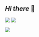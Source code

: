## *Hi there* 👋



<p align:"center">
<img width:"30%" src="https://github-readme-stats.vercel.app/api?username=Vicksbabe58&show_icons=true&theme=radical"   />
<img width:"30%" src="http://github-readme-streak-stats.herokuapp.com?user=Vicksbabe58&theme=radical&https://git.io/streak-stats"/>
</p>
<p align:"center">
<img width:"20%" src="https://github-readme-stats.vercel.app/api/top-langs/?username=vicksbabe58&layout=compact&https://github.com/vicksbabe58/github-readme-stats"  />
</p>






<!--
**Vicksbabe58/Vicksbabe58** is a ✨ _special_ ✨ repository because its `README.md` (this file) appears on your GitHub profile.

Here are some ideas to get you started:

- 🔭 I’m currently working on ...
- 🌱 I’m currently learning ...
- 👯 I’m looking to collaborate on ...
- 🤔 I’m looking for help with ...
- 💬 Ask me about ...
- 📫 How to reach me: ...
- 😄 Pronouns: ...
- ⚡ Fun fact: ...
-->
